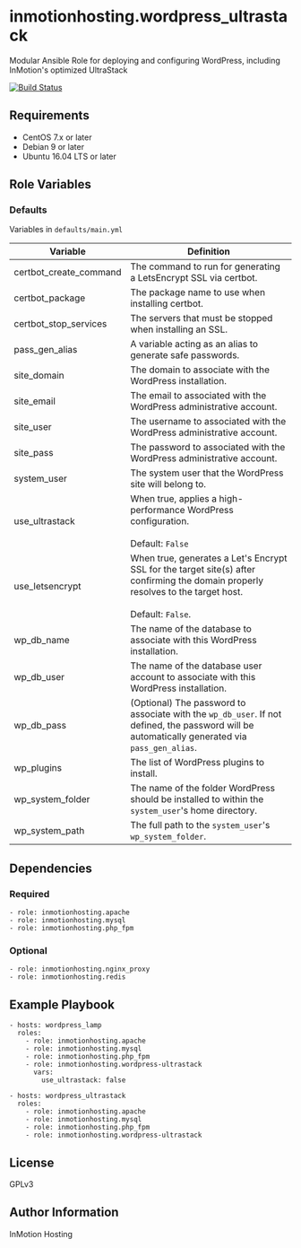 inmotionhosting.wordpress_ultrastack
=========

Modular Ansible Role for deploying and configuring WordPress, including InMotion's optimized UltraStack

[![Build Status](https://travis-ci.org/inmotionhosting/inmotionhosting.wordpress_ultrastack.png?branch=master)](https://travis-ci.org/inmotionhosting/inmotionhosting.wordpress_ultrastack)

Requirements
------------

* CentOS 7.x or later
* Debian 9 or later
* Ubuntu 16.04 LTS or later

Role Variables
--------------

### Defaults
Variables in `defaults/main.yml`

| Variable | Definition |
| -------- | ---------- |
| certbot_create_command | The command to run for generating a LetsEncrypt SSL via certbot.
| certbot_package | The package name to use when installing certbot.
| certbot_stop_services | The servers that must be stopped when installing an SSL.
| pass_gen_alias | A variable acting as an alias to generate safe passwords.
| site_domain | The domain to associate with the WordPress installation.
| site_email | The email to associated with the WordPress administrative account.
| site_user | The username to associated with the WordPress administrative account.
| site_pass | The password to associated with the WordPress administrative account.
| system_user | The system user that the WordPress site will belong to.
| use_ultrastack | When true, applies a high-performance WordPress configuration.<br><br>Default: `False`
| use_letsencrypt | When true, generates a Let's Encrypt SSL for the target site(s) after confirming the domain properly resolves to the target host.<br><br>Default: `False`.
| wp_db_name | The name of the database to associate with this WordPress installation.
| wp_db_user | The name of the database user account to associate with this WordPress installation.
| wp_db_pass | (Optional) The password to associate with the `wp_db_user`.  If not defined, the password will be automatically generated via `pass_gen_alias`.
| wp_plugins | The list of WordPress plugins to install.
| wp_system_folder | The name of the folder WordPress should be installed to within the `system_user`'s home directory.
| wp_system_path | The full path to the `system_user`'s `wp_system_folder`.

Dependencies
------------

### Required

    - role: inmotionhosting.apache
    - role: inmotionhosting.mysql
    - role: inmotionhosting.php_fpm

### Optional

    - role: inmotionhosting.nginx_proxy
    - role: inmotionhosting.redis

Example Playbook
----------------

    - hosts: wordpress_lamp
      roles:
        - role: inmotionhosting.apache
        - role: inmotionhosting.mysql
        - role: inmotionhosting.php_fpm
        - role: inmotionhosting.wordpress-ultrastack
          vars:
            use_ultrastack: false

    - hosts: wordpress_ultrastack
      roles:
        - role: inmotionhosting.apache
        - role: inmotionhosting.mysql
        - role: inmotionhosting.php_fpm
        - role: inmotionhosting.wordpress-ultrastack

License
-------

GPLv3

Author Information
------------------

InMotion Hosting
